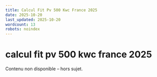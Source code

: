 ```yaml
---
title: Calcul Fit Pv 500 Kwc France 2025
date: 2025-10-20
last_updated: 2025-10-20
wordcount: 13
robots: noindex
---
```


# calcul fit pv 500 kwc france 2025

Contenu non disponible – hors sujet.